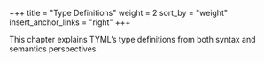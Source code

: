 +++
title = "Type Definitions"
weight = 2
sort_by = "weight"
insert_anchor_links = "right"
+++

This chapter explains TYML’s type definitions from both syntax and semantics perspectives.
